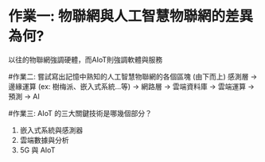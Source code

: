 # 作業一: 物聯網與人工智慧物聯網的差異為何?
以往的物聯網強調硬體，而AIoT則強調軟體與服務

#作業二: 嘗試寫出記憶中熟知的人工智慧物聯網的各個區塊
(由下而上)
感測層 -> 邊緣運算 (ex: 樹梅派、嵌入式系統...等) -> 網路層 -> 雲端資料庫 -> 雲端運算 -> 預測 -> AI

#作業三: AIoT 的三大關鍵技術是哪幾個部分？
1. 嵌入式系統與感測器
2. 雲端數據與分析
3. 5G 與 AIoT